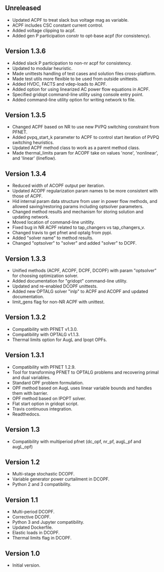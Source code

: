 Unreleased
----------
* Updated ACPF to treat slack bus voltage mag as variable.
* ACPF includes CSC constant current control.
* Added voltage clipping to acpf.
* Added gen P participation constr to opt-base acpf (for consistency).

Version 1.3.6
-------------
* Added slack P participation to non-nr acpf for consistency.
* Updated to modular heuristic.
* Made unittests handling of test cases and solution files cross-platform.
* Made test utils more flexible to be used from outside unittests.
* Added HVDC, FACTS and vdep-loads to ACPF.
* Added option for using linearized AC power flow equations in ACPF. 
* Specified gridopt command-line utility using console entry point.
* Added command-line utility option for writing network to file.

Version 1.3.5
-------------
* Changed ACPF based on NR to use new PVPQ switching constraint from PFNET.
* Added pvpq_start_k parameter to ACPF to control start iteration of PVPQ switching heuristics.
* Updated ACPF method class to work as a parent method class.
* Made thermal_limits param for ACOPF take on values 'none', 'nonlinear', and 'linear' (lineflow).

Version 1.3.4
-------------
* Reduced width of ACOPF output per iteration.
* Updated ACOPF regularization param names to be more consistent with those of ACPF.
* Hid internal param data structure from user in power flow methods, and allowed saving/restoring params including optsolver parameters.
* Changed method results and mechanism for storing solution and updating network.
* Moved location of command-line unitlity.
* Fixed bug in NR ACPF related to tap_changers vs tap_changers_v.
* Changed travis to get pfnet and optalg from pypi.
* Added "solver name" to method results.
* Changed "optsolver" to "solver" and added "solver" to DCPF.

Version 1.3.3
-------------
* Unified methods (ACPF, ACOPF, DCPF, DCOPF) with param "optsolver" for choosing optimization solver.
* Added documentation for "gridopt" command-line utility.
* Updated and re-enabled DCOPF unittests.
* Added new OPTALG solver "inlp" to ACPF and ACOPF and updated documentation.
* limit_gens flag for non-NR ACPF with unittest.

Version 1.3.2
-------------
* Compatibility with PFNET v1.3.0.
* Compatibility with OPTALG v1.1.3.
* Thermal limits option for AugL and Ipopt OPFs.

Version 1.3.1
-------------
* Compatibility with PFNET 1.2.9.
* Tool for transforming PFNET to OPTALG problems and recovering primal and dual variables.
* Standard OPF problem formulation.
* OPF method based on AugL uses linear variable bounds and handles them with barrier.
* OPF method based on IPOPT solver.
* Flat start option in gridopt script.
* Travis continuous integration.
* Readthedocs.

Version 1.3
-----------
* Compatibility with multiperiod pfnet (dc_opf, nr_pf, augL_pf and augL_opf)

Version 1.2
-----------
* Multi-stage stochastic DCOPF.
* Variable generator power curtailment in DCOPF.
* Python 2 and 3 compatibility.

Version 1.1
-----------
* Multi-period DCOPF.
* Corrective DCOPF.
* Python 3 and Jupyter compatibility.
* Updated Dockerfile.
* Elastic loads in DCOPF.
* Thermal limits flag in DCOPF.

Version 1.0
-----------
* Initial version.

